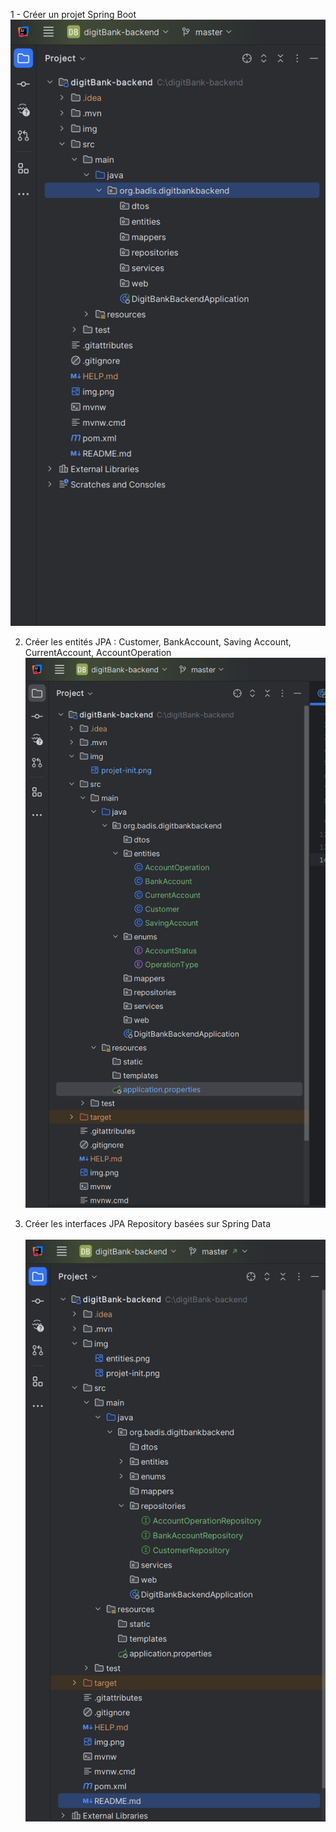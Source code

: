 
1 - Créer un projet Spring Boot <br>
![projet-init.png](img/projet-init.png)<br>

2. Créer les entités JPA : Customer, BankAccount, Saving Account, CurrentAccount, AccountOperation
![entities.png](img/entities.png)<br>

3. Créer les interfaces JPA Repository basées sur Spring Data <br><br>
![repositories.png](img/repositories.png) <br>